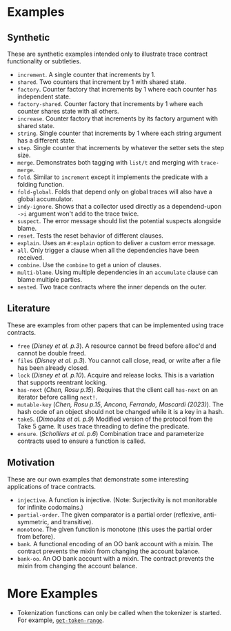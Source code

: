 # Examples

## Synthetic

These are synthetic examples intended only to illustrate trace contract functionality or subtleties.

* `increment`. A single counter that increments by 1.
* `shared`. Two counters that increment by 1 with shared state.
* `factory`. Counter factory that increments by 1 where each counter has independent state.
* `factory-shared`. Counter factory that increments by 1 where each counter shares state with all others.
* `increase`. Counter factory that increments by its factory argument with shared state.
* `string`. Single counter that increments by 1 where each string argument has a different state.
* `step`. Single counter that increments by whatever the setter sets the step size.
* `merge`. Demonstrates both tagging with `list/t` and merging with `trace-merge`.
* `fold`. Similar to `increment` except it implements the predicate with a folding function.
* `fold-global`. Folds that depend only on global traces will also have a global accumulator.
* `indy-ignore`. Shows that a collector used directly as a dependend-upon `->i` argument won't add to the trace twice.
* `suspect`. The error message should list the potential suspects alongside blame.
* `reset`. Tests the reset behavior of different clauses.
* `explain`. Uses an `#:explain` option to deliver a custom error message.
* `all`. Only trigger a clause when all the dependencies have been received.
* `combine`. Use the `combine` to get a union of clauses.
* `multi-blame`. Using multiple dependencies in an `accumulate` clause can blame multiple parties.
* `nested`. Two trace contracts where the inner depends on the outer.

## Literature

These are examples from other papers that can be implemented using trace contracts.

* `free` (*Disney et al. p.3*). A resource cannot be freed before alloc'd and cannot be double freed.
* `files` (*Disney et al. p.3*). You cannot call close, read, or write after a file has been already closed.
* `lock` (*Disney et al. p.10*). Acquire and release locks. This is a variation that supports reentrant locking.
* `has-next` (*Chen, Rosu p.15*). Requires that the client call `has-next` on an iterator before calling `next!`.
* `mutable-key` (*Chen, Rosu p.15*, *Ancona, Ferrando, Mascardi (2023)*). The hash code of an object should not be changed while it is a key in a hash.
* `take5`. (*Dimoulas et al. p.9*) Modified version of the protocol from the Take 5 game. It uses trace threading to define the predicate.
* `ensure`. (*Scholliers et al. p.6*) Combination trace and parameterize contracts used to ensure a function is called.

## Motivation

These are our own examples that demonstrate some interesting applications of trace contracts.

* `injective`. A function is injective. (Note: Surjectivity is not monitorable for infinite codomains.)
* `partial-order`. The given comparator is a partial order (reflexive, anti-symmetric, and transitive).
* `monotone`. The given function is monotone (this uses the partial order from before).
* `bank`. A functional encoding of an OO bank account with a mixin. The contract prevents the mixin from changing the account balance.
* `bank-oo`. An OO bank account with a mixin. The contract prevents the mixin from changing the account balance.

# More Examples

* Tokenization functions can only be called when the tokenizer is started.
  For example, [`get-token-range`](https://docs.racket-lang.org/framework/Color.html#%28meth._%28%28%28lib._framework%2Fmain..rkt%29._color~3atext~3c~25~3e%29._get-token-range%29%29).
